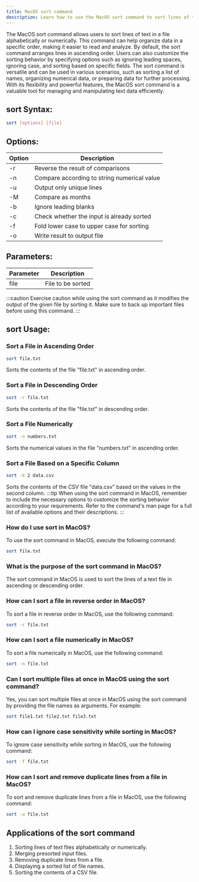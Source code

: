 ```yaml
---
title: MacOS sort command
description: Learn how to use the MacOS sort command to sort lines of text alphabetically or numerically. Easily organize data with this powerful command.
---
```


The MacOS sort command allows users to sort lines of text in a file alphabetically or numerically. This command can help organize data in a specific order, making it easier to read and analyze. By default, the sort command arranges lines in ascending order. Users can also customize the sorting behavior by specifying options such as ignoring leading spaces, ignoring case, and sorting based on specific fields. The sort command is versatile and can be used in various scenarios, such as sorting a list of names, organizing numerical data, or preparing data for further processing. With its flexibility and powerful features, the MacOS sort command is a valuable tool for managing and manipulating text data efficiently.
## sort Syntax:
```bash
sort [options] [file]
```
## Options:

| Option         | Description                                    |
|----------------|------------------------------------------------|
| -r             | Reverse the result of comparisons              |
| -n             | Compare according to string numerical value    |
| -u             | Output only unique lines                        |
| -M             | Compare as months                              |
| -b             | Ignore leading blanks                          |
| -c             | Check whether the input is already sorted      |
| -f             | Fold lower case to upper case for sorting      |
| -o             | Write result to output file                    |

## Parameters:

| Parameter      | Description                                    |
|----------------|------------------------------------------------|
| file           | File to be sorted                              | 

:::caution
Exercise caution while using the sort command as it modifies the output of the given file by sorting it. Make sure to back up important files before using this command.
:::
## sort Usage:
### Sort a File in Ascending Order
```bash
sort file.txt
```
Sorts the contents of the file "file.txt" in ascending order.

### Sort a File in Descending Order
```bash
sort -r file.txt
```
Sorts the contents of the file "file.txt" in descending order.

### Sort a File Numerically
```bash
sort -n numbers.txt
```
Sorts the numerical values in the file "numbers.txt" in ascending order.

### Sort a File Based on a Specific Column
```bash
sort -k 2 data.csv
```
Sorts the contents of the CSV file "data.csv" based on the values in the second column.
:::tip
When using the sort command in MacOS, remember to include the necessary options to customize the sorting behavior according to your requirements. Refer to the command's man page for a full list of available options and their descriptions.
:::

### How do I use sort in MacOS?
To use the sort command in MacOS, execute the following command:
```bash
sort file.txt
```

### What is the purpose of the sort command in MacOS?
The sort command in MacOS is used to sort the lines of a text file in ascending or descending order.

### How can I sort a file in reverse order in MacOS?
To sort a file in reverse order in MacOS, use the following command:
```bash
sort -r file.txt
```

### How can I sort a file numerically in MacOS?
To sort a file numerically in MacOS, use the following command:
```bash
sort -n file.txt
```

### Can I sort multiple files at once in MacOS using the sort command?
Yes, you can sort multiple files at once in MacOS using the sort command by providing the file names as arguments. For example:
```bash
sort file1.txt file2.txt file3.txt
```

### How can I ignore case sensitivity while sorting in MacOS?
To ignore case sensitivity while sorting in MacOS, use the following command:
```bash
sort -f file.txt
```

### How can I sort and remove duplicate lines from a file in MacOS?
To sort and remove duplicate lines from a file in MacOS, use the following command:
```bash
sort -u file.txt
```

## Applications of the sort command

1. Sorting lines of text files alphabetically or numerically.
2. Merging presorted input files.
3. Removing duplicate lines from a file.
4. Displaying a sorted list of file names.
5. Sorting the contents of a CSV file.